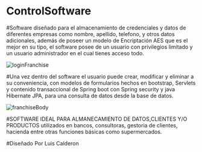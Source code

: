# ControlSoftware

#Software diseñado para el almacenamiento de credenciales y datos de diferentes empresas como nombre, apellido, telefono, y otros datos adicionales, además de poseer un modelo de Encriptación AES que es el mejor en su tipo, el software posee de un usuario con privilegios limitado y un usuario administrador en el cual tienes acceso todo.

![loginFranchise](https://user-images.githubusercontent.com/69425682/97678567-52b4e180-1a94-11eb-87ad-2f86a7a7f23e.png)

#Una vez dentro del software el usuario puede crear, modificar y eliminar a su conveniencia, con modelos de formularios hechos en bootstrap, Servlets y contenido transaccional de Spring boot con Spring security y java Hibernate JPA, para una consulta de datos desde la base de datos.


![franchiseBody](https://user-images.githubusercontent.com/69425682/97678875-cb1ba280-1a94-11eb-9f1b-526832b3ab92.png)

#SOFTWARE IDEAL PARA ALMANECAMIENTO DE DATOS,CLIENTES Y/O PRODUCTOS utilizados en bancos, consultoras, gestoria de clientes, hacienda entre otras funciones básicas como supermercados.


#Diseñado Por Luis Calderon
